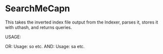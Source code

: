 SearchMeCapn
============
This takes the inverted index file output from the Indexer, parses it, stores it with uthash, and returns queries.

USAGE:

OR: Usage: so <term1> <term2> <term3> etc.
AND: Usage: sa <term1> <term2> <term3> etc.
